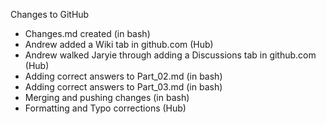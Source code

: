 Changes to GitHub
- Changes.md created (in bash)
- Andrew added a Wiki tab in github.com (Hub)
- Andrew walked Jaryie through adding a Discussions tab in github.com (Hub)
- Adding correct answers to Part_02.md (in bash)
- Adding correct answers to Part_03.md (in bash)
- Merging and pushing changes (in bash)
- Formatting and Typo corrections (Hub)
